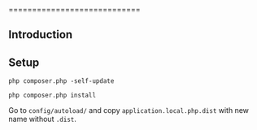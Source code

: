 
============================

Introduction
------------

Setup
------

`php composer.php -self-update`

`php composer.php install`

Go to `config/autoload/` and copy `application.local.php.dist` with new name without `.dist`.